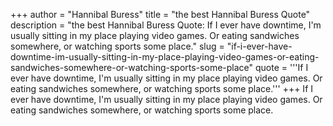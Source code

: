 +++
author = "Hannibal Buress"
title = "the best Hannibal Buress Quote"
description = "the best Hannibal Buress Quote: If I ever have downtime, I'm usually sitting in my place playing video games. Or eating sandwiches somewhere, or watching sports some place."
slug = "if-i-ever-have-downtime-im-usually-sitting-in-my-place-playing-video-games-or-eating-sandwiches-somewhere-or-watching-sports-some-place"
quote = '''If I ever have downtime, I'm usually sitting in my place playing video games. Or eating sandwiches somewhere, or watching sports some place.'''
+++
If I ever have downtime, I'm usually sitting in my place playing video games. Or eating sandwiches somewhere, or watching sports some place.
